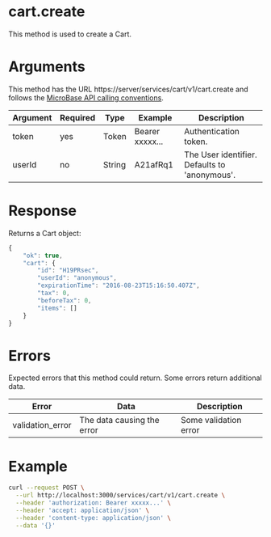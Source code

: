 # cart.create

This method is used to create a Cart.

# Arguments

This method has the URL https://server/services/cart/v1/cart.create and
follows the [MicroBase API calling conventions](../calling-conventions.html).

Argument | Required | Type | Example | Description
---------|----------|------|---------|------------
token   | yes | Token  | Bearer xxxxx... | Authentication token.
userId  | no  | String | A21afRq1        | The User identifier. Defaults to 'anonymous'.

# Response

Returns a Cart object:

```javascript
{
    "ok": true,
    "cart": {
        "id": "H19PRsec",
        "userId": "anonymous",
        "expirationTime": "2016-08-23T15:16:50.407Z",
        "tax": 0,
        "beforeTax": 0,
        "items": []
    }
}
```

# Errors

Expected errors that this method could return. Some errors return additional data.

Error | Data | Description
------|------|------------
validation_error | The data causing the error | Some validation error

# Example

```bash
curl --request POST \
  --url http://localhost:3000/services/cart/v1/cart.create \
  --header 'authorization: Bearer xxxxx...' \
  --header 'accept: application/json' \
  --header 'content-type: application/json' \
  --data '{}'
```
